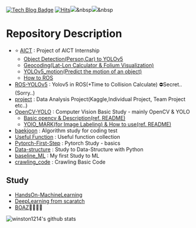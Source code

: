 [![Tech Blog Badge](http://img.shields.io/badge/-Tech%20blog-black?style=flat-square&logo=github&link=https://bigdata-analyst.tistory.com/)](https://bigdata-analyst.tistory.com/) 
[![Hits](https://hits.seeyoufarm.com/api/count/incr/badge.svg?url=https%3A%2F%2Fgithub.com%2Fwinston1214%2Fhit-counter&count_bg=%2379C83D&title_bg=%23555555&icon=&icon_color=%23E7E7E7&title=hits&edge_flat=false)](https://hits.seeyoufarm.com)<img src="https://img.shields.io/badge/PyTorch-EE4C2C?style={style}&logo=PyTorch&logoColor=white"/></a>&nbsp<img src="https://img.shields.io/badge/Python-3776AB?style={style}&logo=Python&logoColor=white"/></a>&nbsp


# Repository Description

- :star: <a href='https://github.com/winston1214/AICT'>AICT</a> : Project of AICT Internship
  - <a href='https://github.com/winston1214/AICT/tree/master/yolov5'> Object Detection(Person,Car) to YOLOv5</a>
  - <a href='https://github.com/winston1214/AICT/tree/master/Tram/geocoding'>Geocoding(Lat-Lon Calculator & Folium Visualization)</a>
  - <a href='https://github.com/winston1214/AICT/tree/master/yolov5_motion'>YOLOv5_motion(Predict the motion of an object)</a>
  - <a href='https://github.com/winston1214/AICT/tree/master/ROS'>How to ROS</a>
- <a href='https://github.com/winston1214/ROS-YOLOv5'>ROS-YOLOv5</a> : Yolov5 in ROS(+Time to Collision Calculate) ⛔Secret..(Sorry..)  
- <a href='https://github.com/winston1214/project'>project</a> : Data Analysis Project(Kaggle,Individual Project, Team Project etc..)
- <a href='https://github.com/winston1214/OpenCV-YOLO'>OpenCV-YOLO</a> : Computer Vision Basic Study - mainly OpenCV & YOLO
  - <a href='https://github.com/winston1214/OpenCV-YOLO/tree/master/prac_opencv'>Basic opencv & Description(ref. README)</a>
  - <a href='https://github.com/winston1214/OpenCV-YOLO/tree/master/Yolo_mark'>YOlO_MARK(for Image Labeling) & How to use(ref. README)</a>
- <a href='https://github.com/winston1214/baekjoon'>baekjoon</a> : Algorithm study for coding test
- <a href='https://github.com/winston1214/Useful-Function'>Useful Function</a> : Useful function collection
- <a href='https://github.com/winston1214/Pytorch-First-Step'>Pytorch-First-Step</a> : Pytorch Study - basics
- <a href='https://github.com/winston1214/Data-structure'>Data-structure</a> : Study to Data-Structure with Python
- <a href='https://github.com/winston1214/baseline_ML'>baseline_ML</a> : My first Study to ML
- <a href='https://github.com/winston1214/crawling_code'>crawling_code</a> : Crawling Basic Code
## Study
- <a href='https://github.com/winston1214/HandsOn-ML'>HandsOn-MachineLearning</a>
- <a href='https://github.com/winston1214/DeepLearning-from-scratch'>DeepLearning from scaratch</a>
- <a href='https://github.com/winston1214/BOAZ'>BOAZ</a>👨‍👨‍👧‍👧

![winston1214's github stats](https://github-readme-stats.vercel.app/api?username=winston1214&show_icons=true)


